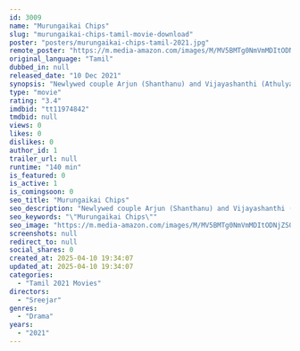 ```yaml
---
id: 3009
name: "Murungaikai Chips"
slug: "murungaikai-chips-tamil-movie-download"
poster: "posters/murungaikai-chips-tamil-2021.jpg"
remote_poster: "https://m.media-amazon.com/images/M/MV5BMTg0NmVmMDItODNjZS00ZmM2LWI4OWQtNWQzMmFmZDM2MjAxXkEyXkFqcGdeQXVyMTEzNzg0Mjkx._V1_SX300.jpg"
original_language: "Tamil"
dubbed_in: null
released_date: "10 Dec 2021"
synopsis: "Newlywed couple Arjun (Shanthanu) and Vijayashanthi (Athulya Ravi) are looking forward to their wedding night but his grandfather Somasundaram (Bhagyaraj) enters the room with an unexpected demand, failing which all this fortune w..."
type: "movie"
rating: "3.4"
imdbid: "tt11974842"
tmdbid: null
views: 0
likes: 0
dislikes: 0
author_id: 1
trailer_url: null
runtime: "140 min"
is_featured: 0
is_active: 1
is_comingsoon: 0
seo_title: "Murungaikai Chips"
seo_description: "Newlywed couple Arjun (Shanthanu) and Vijayashanthi (Athulya Ravi) are looking forward to their wedding night but his grandfather Somasundaram (Bhagyaraj) enters the room with an unexpected demand, failing which all this fortune w..."
seo_keywords: "\"Murungaikai Chips\""
seo_image: "https://m.media-amazon.com/images/M/MV5BMTg0NmVmMDItODNjZS00ZmM2LWI4OWQtNWQzMmFmZDM2MjAxXkEyXkFqcGdeQXVyMTEzNzg0Mjkx._V1_SX300.jpg"
screenshots: null
redirect_to: null
social_shares: 0
created_at: 2025-04-10 19:34:07
updated_at: 2025-04-10 19:34:07
categories:
  - "Tamil 2021 Movies"
directors:
  - "Sreejar"
genres:
  - "Drama"
years:
  - "2021"
---
```

